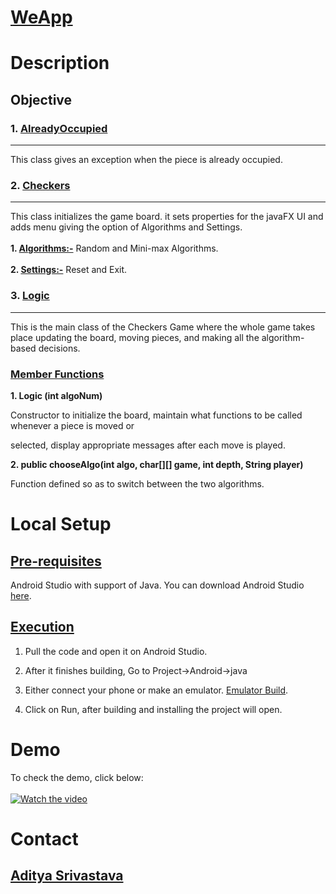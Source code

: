 # <ins>**WeApp**</ins>
# Description



## Objective

### 1. [AlreadyOccupied](https://github.com/blank0826/AI-CheckersGame/blob/master/AlreadyOccupiedException.java)
----
This class gives an exception when the piece is already occupied.<br />

### 2. [Checkers](https://github.com/blank0826/AI-CheckersGame/blob/master/Checkers.java)
----
This class initializes the game board. it sets properties for the javaFX UI and adds menu giving the option of Algorithms and Settings.<br /><br />
**1. <ins>Algorithms:-</ins>** Random and Mini-max Algorithms.<br /><br/>
**2. <ins>Settings:-</ins>** Reset and Exit.<br />

### 3. [Logic](https://github.com/blank0826/AI-CheckersGame/blob/master/Logic.java)
----
This is the main class of the Checkers Game where the whole game takes place updating the board, moving pieces, and making all the algorithm-based decisions.

### **<ins>Member Functions</ins>**
**1.	Logic (int algoNum)**<br />

Constructor to initialize the board, maintain what functions to be called whenever a piece is moved or <br />

selected, display appropriate messages after each move is played.

**2.	public chooseAlgo(int algo, char[][] game, int depth, String player)**<br />

Function defined so as to switch between the two algorithms.

# Local Setup
## <ins>Pre-requisites</ins>
Android Studio with support of Java.
You can download Android Studio [here](https://developer.android.com/studio).

## <ins>Execution</ins>
1. Pull the code and open it on Android Studio.<br />

2. After it finishes building, Go to Project->Android->java<br />

3. Either connect your phone or make an emulator. [Emulator Build](https://developer.android.com/studio/run/managing-avds).

4. Click on Run, after building and installing the project will open.

# Demo
To check the demo, click below: <br/><br/> [![Watch the video](https://user-images.githubusercontent.com/33955028/141613528-fbd87b6a-d266-4d9c-9871-004d8a298fc9.png)](https://youtu.be/OMS4De0e68c)

# Contact
## [Aditya Srivastava](mailto:aditya26052002@gmail.com?subject=GitHub)
